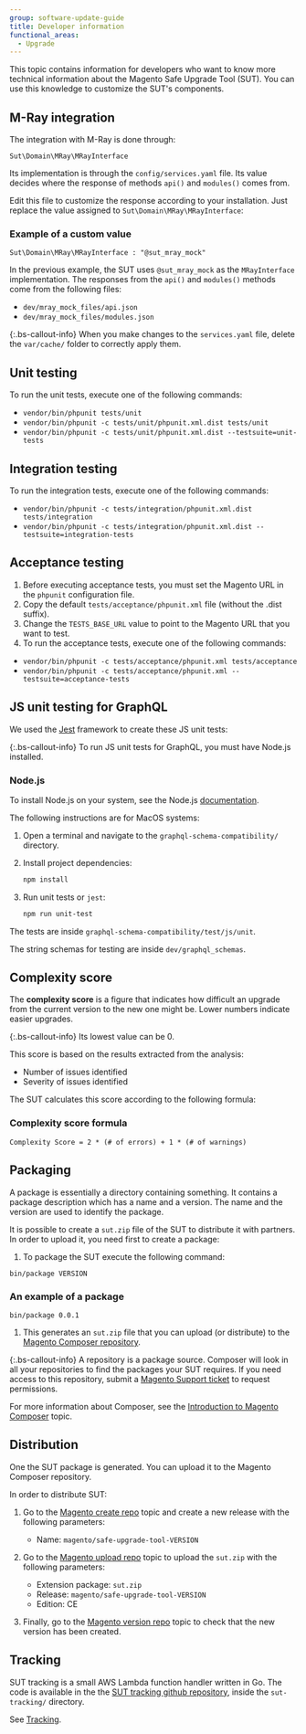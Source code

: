 ```yaml
---
group: software-update-guide
title: Developer information
functional_areas:
  - Upgrade
---
```


This topic contains information for developers who want to know more technical information about the Magento Safe Upgrade Tool (SUT). You can use this knowledge to customize the SUT's components.

## M-Ray integration

The integration with M-Ray is done through:

`Sut\Domain\MRay\MRayInterface`

Its implementation is through the `config/services.yaml` file. Its value decides where the response of methods `api()` and `modules()` comes from.

Edit this file to customize the response according to your installation. Just replace the value assigned to `Sut\Domain\MRay\MRayInterface`:

### Example of a custom value

`Sut\Domain\MRay\MRayInterface : "@sut_mray_mock"`

In the previous example, the SUT uses `@sut_mray_mock` as the `MRayInterface` implementation. The responses from the `api()` and `modules()` methods come from the following files:

*  `dev/mray_mock_files/api.json`
*  `dev/mray_mock_files/modules.json`

{:.bs-callout-info}
When you make changes to the `services.yaml` file, delete the `var/cache/` folder to correctly apply them.

## Unit testing

To run the unit tests, execute one of the following commands:

*  `vendor/bin/phpunit tests/unit`
*  `vendor/bin/phpunit -c tests/unit/phpunit.xml.dist tests/unit`
*  `vendor/bin/phpunit -c tests/unit/phpunit.xml.dist --testsuite=unit-tests`

## Integration testing

To run the integration tests, execute one of the following commands:

*  `vendor/bin/phpunit -c tests/integration/phpunit.xml.dist tests/integration`
*  `vendor/bin/phpunit -c tests/integration/phpunit.xml.dist --testsuite=integration-tests`

## Acceptance testing

1. Before executing acceptance tests, you must set the Magento URL in the `phpunit` configuration file.
1. Copy the default `tests/acceptance/phpunit.xml` file (without the .dist suffix).
1. Change the `TESTS_BASE_URL` value to point to the Magento URL that you want to test.
1. To run the acceptance tests, execute one of the following commands:

*  `vendor/bin/phpunit -c tests/acceptance/phpunit.xml tests/acceptance`
*  `vendor/bin/phpunit -c tests/acceptance/phpunit.xml --testsuite=acceptance-tests`

## JS unit testing for GraphQL

We used the [Jest](https://jestjs.io/docs/en/getting-started.html) framework to create these JS unit tests:

{:.bs-callout-info}
To run JS unit tests for GraphQL, you must have Node.js installed.

### Node.js

To install Node.js on your system, see the Node.js [documentation](https://nodejs.dev/learn/how-to-install-nodejs).

The following instructions are for MacOS systems:

1. Open a terminal and navigate to the `graphql-schema-compatibility/` directory.
1. Install project dependencies: 
 
      ```bash
      npm install
      ```

1. Run unit tests or `jest`:

   ```bash
   npm run unit-test
   ```

The tests are inside `graphql-schema-compatibility/test/js/unit`.

The string schemas for testing are inside `dev/graphql_schemas`.

## Complexity score

The **complexity score** is a figure that indicates how difficult an upgrade from the current version to the new one might be. Lower numbers indicate easier upgrades.

{:.bs-callout-info}
Its lowest value can be 0.

This score is based on the results extracted from the analysis:

*  Number of issues identified
*  Severity of issues identified

The SUT calculates this score according to the following formula:

### Complexity score formula

`Complexity Score = 2 * (# of errors) + 1 * (# of warnings)`

## Packaging

A package is essentially a directory containing something. It contains a package description which has a name and a version. The name and the version are used to identify the package.

It is possible to create a `sut.zip` file of the SUT to distribute it with partners. In order to upload it, you need first to create a package: 

1. To package the SUT execute the following command:

`bin/package VERSION`

### An example of a package

`bin/package 0.0.1`

1. This generates an `sut.zip` file that you can upload (or distribute) to the [Magento Composer repository](https://repo.magento.com).

{:.bs-callout-info}
A repository is a package source. Composer will look in all your repositories to find the packages your SUT requires. If you need access to this repository, submit a [Magento Support ticket]({{page.baseurl}}/cloud/trouble/trouble.html) to request permissions.

For more information about Composer, see the [Introduction to Magento Composer]({{page.baseurl}}/guides/v2.4/extension-dev-guide/intro/intro-composer.html) topic.

## Distribution

One the SUT package is generated. You can upload it to the Magento Composer repository.

In order to distribute SUT:

1. Go to the [Magento create repo](https://repo.magento.com/admin/packagist/web/ceeerelease/create) topic and create a new release with the following parameters:

   *  Name: `magento/safe-upgrade-tool-VERSION`

1. Go to the [Magento upload repo](https://repo.magento.com/admin/upload_m2_version) topic to upload the `sut.zip` with the following parameters:

   *  Extension package: `sut.zip`
   *  Release: `magento/safe-upgrade-tool-VERSION`
   *  Edition: CE

1. Finally, go to the [Magento version repo](https://repo.magento.com/admin/packagist/web/version/list) topic to check that the new version has been created.

## Tracking

SUT tracking is a small AWS Lambda function handler written in Go. The code is available in the the [SUT tracking github repository](https://github.com/magento-commerce/safe-upgrade-tool-tracking), inside the `sut-tracking/` directory.

See [Tracking]({{page.baseurl}}/sut/tracking.html).
